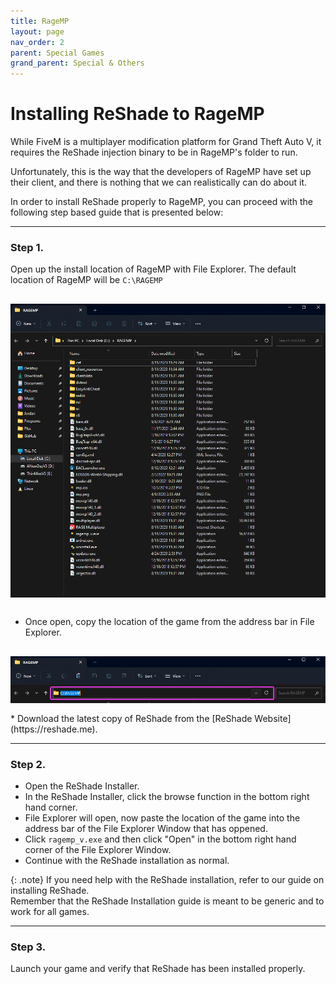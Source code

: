 ```yaml
---
title: RageMP
layout: page
nav_order: 2
parent: Special Games
grand_parent: Special & Others
---
```


# Installing ReShade to RageMP
While FiveM is a multiplayer modification platform for Grand Theft Auto V, it requires the ReShade injection binary to be in RageMP's folder to run.

Unfortunately, this is the way that the developers of RageMP have set up their client, and there is nothing that we can realistically can do about it.

In order to install ReShade properly to RageMP, you can proceed with the following step based guide that is presented below:

------

### Step 1.
Open up the install location of RageMP with File Explorer.
The default location of RageMP will be `C:\RAGEMP`
  <div>
  <img style="max-width: 100%; display: block; padding-block: 1rem" src="./images/ragemp/ragemp_install_location.png"/>
  </div>
 
 * Once open, copy the location of the game from the address bar in File Explorer.
  <div>
  <img style="max-width: 100%; display: block; padding-block: 1rem" src="./images/ragemp/ragemp_install_address.png"/>
  </div>
 * Download the latest copy of ReShade from the [ReShade Website](https://reshade.me).

------

### Step 2.
 * Open the ReShade Installer.
 * In the ReShade Installer, click the browse function in the bottom right hand corner.
 * File Explorer will open, now paste the location of the game into the address bar of the File Explorer Window that has oppened.
 * Click `ragemp_v.exe` and then click "Open" in the bottom right hand corner of the File Explorer Window.
 * Continue with the ReShade installation as normal.

 {: .note}
 If you need help with the ReShade installation, refer to our guide on installing ReShade.<br>
 Remember that the ReShade Installation guide is meant to be generic and to work for all games.

------

### Step 3.
Launch your game and verify that ReShade has been installed properly.